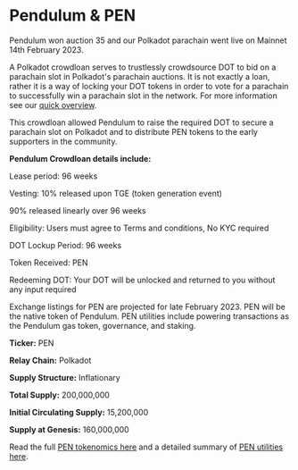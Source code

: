 # Pendulum & PEN

Pendulum won auction 35 and our Polkadot parachain went live on Mainnet 14th February 2023. &#x20;

A Polkadot crowdloan serves to trustlessly crowdsource DOT to bid on a parachain slot in Polkadot's parachain auctions. It is not exactly a loan, rather it is a way of locking your DOT tokens in order to vote for a parachain to successfully win a parachain slot in the network. For more information see our [quick overview](https://pendulum-chain.medium.com/parachain-auctions-and-crowdloans-on-polkadot-kusama-a-quick-overview-2e4892a0ec90).

This crowdloan allowed Pendulum to raise the required DOT to secure a parachain slot on Polkadot and to distribute PEN tokens to the early supporters in the community.&#x20;

**Pendulum Crowdloan details include:**

Lease period: 96 weeks

Vesting: 10% released upon TGE (token generation event)

90% released linearly over 96 weeks

Eligibility: Users must agree to Terms and conditions, No KYC required

DOT Lockup Period: 96 weeks

Token Received: PEN

Redeeming DOT: Your DOT will be unlocked and returned to you without any input required

Exchange listings for PEN are projected for late February 2023. PEN will be the native token of Pendulum. PEN utilities include powering transactions as the Pendulum gas token, governance, and staking.

**Ticker:** PEN

**Relay Chain:** Polkadot

**Supply Structure:** Inflationary

**Total Supply:** 200,000,000

**Initial Circulating Supply:** 15,200,000

**Supply at Genesis:** 160,000,000

Read the full [PEN tokenomics here](https://medium.com/pendulum-chain/what-is-the-utility-of-pen-b278f84e8b0d) and a detailed summary of [PEN utilities here](https://medium.com/pendulum-chain/what-is-the-utility-of-pen-b278f84e8b0d).&#x20;
